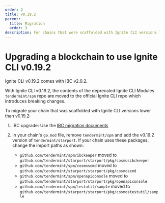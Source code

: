 ```yaml
---
order: 2
title: v0.19.2
parent:
  title: Migration
  order: 3
description: For chains that were scaffolded with Ignite CLI versions lower than v0.19.2, changes are required to use Ignite CLI v0.19.2. 
---
```


# Upgrading a blockchain to use Ignite CLI v0.19.2

Ignite CLI v0.19.2 comes with IBC v2.0.2.

With Ignite CLI v0.19.2, the contents of the deprecated Ignite CLI Modules `tendermint/spm` repo are moved to the official Ignite CLI repo which introduces breaking changes.

To migrate your chain that was scaffolded with Ignite CLI versions lower than v0.19.2: 

1. IBC upgrade: Use the [IBC migration documents](https://github.com/cosmos/ibc-go/blob/main/docs/migrations/v1-to-v2.md)
   
2. In your chain's `go.mod` file, remove `tendermint/spm` and add the v0.19.2 version of `tendermint/starport`. If your chain uses these packages, change the import paths as shown: 

    - `github.com/tendermint/spm/ibckeeper` moved to `github.com/tendermint/starport/starport/pkg/cosmosibckeeper`
    - `github.com/tendermint/spm/cosmoscmd` moved to `github.com/tendermint/starport/starport/pkg/cosmoscmd` 
    - `github.com/tendermint/spm/openapiconsole` moved to `github.com/tendermint/starport/starport/pkg/openapiconsole`
    - `github.com/tendermint/spm/testutil/sample` moved to `github.com/tendermint/starport/starport/pkg/cosmostestutil/sample`
